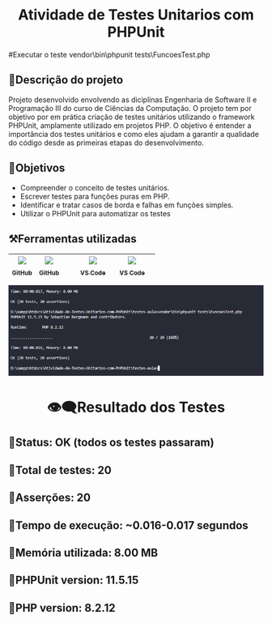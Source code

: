 <h1 texte align="center"> Atividade de Testes Unitarios com PHPUnit</h1>
#Executar o teste
vendor\bin\phpunit tests\FuncoesTest.php

## 🔷Descrição do projeto
<p>Projeto desenvolvido envolvendo as diciplinas Engenharia de Software II e Programação III do curso de Ciências da Computação. O projeto tem por objetivo por em prática criação de testes unitários utilizando o framework PHPUnit, amplamente utilizado em projetos PHP. O objetivo é entender a importância dos testes unitários e como eles ajudam a garantir a qualidade do código desde as primeiras etapas do desenvolvimento.</p>


 ## 🔷Objetivos

 - Compreender o conceito de testes unitários.
 - Escrever testes para funções puras em PHP.
 - Identificar e tratar casos de borda e falhas em funções simples.
 - Utilizar o PHPUnit para automatizar os testes

## ⚒️Ferramentas utilizadas
|[<img src="https://github.githubassets.com/images/modules/logos_page/GitHub-Mark.png" width=115><br><sub>GitHub</sub>](https://github.com/) | [<img src="https://getcomposer.org/img/logo-composer-transparent.png" width=115><br><sub>GitHub</sub>](https://getcomposer.org/) || | [<img src="https://upload.wikimedia.org/wikipedia/commons/9/9a/Visual_Studio_Code_1.35_icon.svg" width=115><br><sub>VS Code</sub>](https://code.visualstudio.com/)  || [<img src="https://upload.wikimedia.org/wikipedia/commons/9/9a/Visual_Studio_Code_1.35_icon.svg" width=115><br><sub>VS Code</sub>](https://code.visualstudio.com/) ||
| :---: | :---: | :---: | :---: | :---: | :---: | :---: | :---: |

<p align="center">
<img src="https://github.com/JohnnyMatheus/Atividade-de-Testes-Unitarios-com-PHPUnit/blob/main/image.png"/>
</p>

<h1 texte align="center">👁️‍🗨️Resultado dos Testes</h1>

## 🔸Status: OK (todos os testes passaram)
## 🔸Total de testes: 20
## 🔸Asserções: 20
## 🔸Tempo de execução: ~0.016-0.017 segundos
## 🔸Memória utilizada: 8.00 MB
## 🔸PHPUnit version: 11.5.15
## 🔸PHP version: 8.2.12
